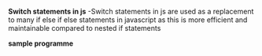 **Switch statements in js**
-Switch statements in js are used as a replacement to many if else if else statements in javascript as this is more efficient and maintainable compared to nested if statements 

**sample programme**